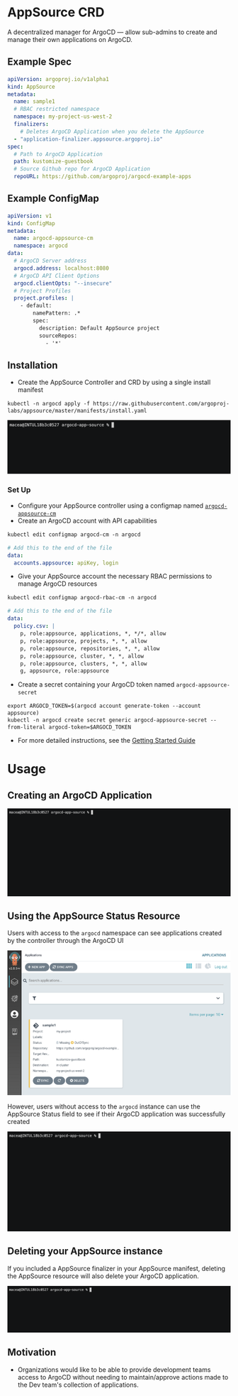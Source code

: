 # AppSource CRD
A decentralized manager for ArgoCD — allow sub-admins to create and manage their own applications on ArgoCD.

## Example Spec

```yaml
apiVersion: argoproj.io/v1alpha1
kind: AppSource
metadata:
  name: sample1
  # RBAC restricted namespace
  namespace: my-project-us-west-2
  finalizers:
    # Deletes ArgoCD Application when you delete the AppSource
  - "application-finalizer.appsource.argoproj.io"
spec:
  # Path to ArgoCD Application
  path: kustomize-guestbook
  # Source Github repo for ArgoCD Application
  repoURL: https://github.com/argoproj/argocd-example-apps
```

## Example ConfigMap

```yaml
apiVersion: v1
kind: ConfigMap
metadata:
  name: argocd-appsource-cm
  namespace: argocd
data:
  # ArgoCD Server address
  argocd.address: localhost:8080
  # ArgoCD API Client Options
  argocd.clientOpts: "--insecure"
  # Project Profiles
  project.profiles: |
    - default:
        namePattern: .*
        spec:
          description: Default AppSource project
          sourceRepos:
            - '*'
```

## Installation
- Create the AppSource Controller and CRD by using a single install manifest
```shell
kubectl -n argocd apply -f https://raw.githubusercontent.com/argoproj-labs/appsource/master/manifests/install.yaml 
```
![Installing the AppSource CRD and relevant resources](./docs/assets/gif/installation.gif)
### Set Up
- Configure your AppSource controller using a configmap named [`argocd-appsource-cm`](./manifests/samples/sample_admin_config.yaml)
- Create an ArgoCD account with API capabilities
```shell
kubectl edit configmap argocd-cm -n argocd
```
```yaml
# Add this to the end of the file
data:
  accounts.appsource: apiKey, login
```
- Give your AppSource account the necessary RBAC permissions to manage ArgoCD resources
```shell
kubectl edit configmap argocd-rbac-cm -n argocd
```
```yaml
# Add this to the end of the file
data:
  policy.csv: |
    p, role:appsource, applications, *, */*, allow
    p, role:appsource, projects, *, *, allow
    p, role:appsource, repositories, *, *, allow
    p, role:appsource, cluster, *, *, allow
    p, role:appsource, clusters, *, *, allow
    g, appsource, role:appsource
```
- Create a secret containing your ArgoCD token named `argocd-appsource-secret`
```shell
export ARGOCD_TOKEN=$(argocd account generate-token --account appsource)
kubectl -n argocd create secret generic argocd-appsource-secret --from-literal argocd-token=$ARGOCD_TOKEN
```
- For more detailed instructions, see the [Getting Started Guide](docs/GETTING_STARTED.md)

# Usage
## Creating an ArgoCD Application

![Creating an ArgoCD Application using the AppSource custom resource](docs/assets/gif/creation.gif)

## Using the AppSource Status Resource

Users with access to the `argocd` namespace can see applications created by the controller through the ArgoCD UI

![ArgoCD UI](docs/assets/png/argocd-ui.png)

However, users without access to the `argocd` instance can use the AppSource Status field to see if their ArgoCD application was successfully created

![AppSource Status Subresource](docs/assets/gif/status.gif)

## Deleting your AppSource instance

If you included a AppSource finalizer in your AppSource manifest, deleting the AppSource resource will also delete your ArgoCD application.

![Deletion](docs/assets/gif/deletion.gif)

## Motivation
- Organizations would like to be able to provide development teams access to ArgoCD without needing to maintain/approve actions made to the Dev team's collection of applications.

